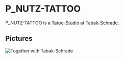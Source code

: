 # P_NUTZ-TATTOO

P_NUTZ-TATTOO is a [Tatoo-Studio](200020006.md) at [Tabak-Schrade](2010041.md).

## Pictures

![Together with Tabak-Schrade](400000170.jpg)
